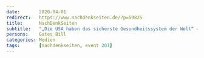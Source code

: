 ```yaml
---
date:       2020-04-01
redirect:   https://www.nachdenkseiten.de/?p=59825
title:      NachDenkSeiten
subtitle:   "„Die USA haben das sicherste Gesundheitssystem der Welt“ – Die Johns Hopkins University und das globale Pandemien-Management"
persons:    Gates Bill
categories: Medien
tags:       [nachdenkseiten, event 201]
---
```

